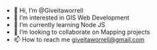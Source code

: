 - 👋 Hi, I’m @Giveitaworrell
- 👀 I’m interested in GIS Web Development
- 🌱 I’m currently learning Node JS
- 💞️ I’m looking to collaborate on Mapping projects
- 📫 How to reach me giveitaworrell@gmail.com

<!---
Giveitaworrell/Giveitaworrell is a ✨ special ✨ repository because its `README.md` (this file) appears on your GitHub profile.
You can click the Preview link to take a look at your changes.
--->
